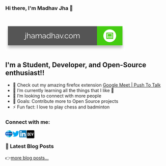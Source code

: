 ### Hi there, I'm Madhav Jha 👋
<br>

[![Website](./media/website.svg)](https://jhamadhav.com) 


## I'm a Student, Developer, and Open-Source enthusiast!!

- 🔭 Check out my amazing firefox extension [Google Meet | Push To Talk](https://addons.mozilla.org/en-US/firefox/addon/google-push-to-talk/)
- 🌱 I’m currently learning all the things that I like 🤣
- 👯 I’m looking to connect with more people
- 🥅 Goals: Contribute more to Open Source projects
- ⚡ Fun fact: I love to play chess and badminton


### Connect with me:

[<img align="left" alt="jhamadhav.com" width="22px" src="./media/logos/website.svg" />](https://jhamadhav.com)
[<img align="left" alt="jhamadhav28 | Twitter" width="22px" src="./media/logos/twitter.svg" />](https://twitter.com/jhamadhav28)
[<img align="left" alt="jhamadhav | LinkedIn" width="22px" src="./media/logos/linkedin.svg" />](https://www.linkedin.com/in/jhamadhav/)
[<img align="left" alt="jhamadhav | LinkedIn" width="26px" src="./media/logos/dev.svg" />](https://dev.to/jhamadhav/)

<br>

### 📕 Latest Blog Posts

<!-- BLOG-POST-LIST:START -->

<!-- BLOG-POST-LIST:END -->

👉[more blog posts...](https://dev.to/jhamadhav/)
